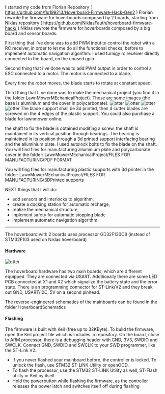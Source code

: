 I started my code from Florian Repository ( https://github.com/flo199213/Hoverboard-Firmware-Hack-Gen2 )
Florian rewrote the firmware for hoverboards composed by 2 boards, starting from Niklas repository ( https://github.com/NiklasFauth/hoverboard-firmware-hack/ )
Niklas rewrote the firmware for hoverboards composed by a big board and sensor boards.

First thing that I've done was to add PWM input to control the robot with a RC receiver, in order to let me do all the functional checks, before to implement automatic navigation algorithm.
I used turnigy rc receiver directly connected to the board, on the unused gpio.

Second thing that i've done was to add PWM output in order to control a ESC connected to a motor. The motor is connected to a blade. 

Every time the robot moves, the blade starts to rotate at constant speed.

Third thing that I. ve done was to make the mechanical project (you find it in the folder LawnMowerMEchanicalProject).
These are some images (the base is aluminium and the cover in polycarbonate):
![otter](https://github.com/gaucho1978/LAWNMOWER-ROBOT-from-Hoverboard-/blob/master/LawnmowerMechanicalProject/3D%20PROJECT%20-%20INVENTOR%202014/pictures/bottom1.png)
![otter](https://github.com/gaucho1978/LAWNMOWER-ROBOT-from-Hoverboard-/blob/master/LawnmowerMechanicalProject/3D%20PROJECT%20-%20INVENTOR%202014/pictures/side.png)
![otter](https://github.com/gaucho1978/LAWNMOWER-ROBOT-from-Hoverboard-/blob/master/LawnmowerMechanicalProject/3D%20PROJECT%20-%20INVENTOR%202014/pictures/top.png)
![otter](https://github.com/gaucho1978/LAWNMOWER-ROBOT-from-Hoverboard-/blob/master/LawnmowerMechanicalProject/3D%20PROJECT%20-%20INVENTOR%202014/pictures/front.png)
The blade support shall be 3d printed, then 4 cutter blades are screwed on the 4 edges of the plastic support. You could also purchase a blade for lawnmower online.

the shaft to fix the blade is obtained modifing a screw.
the shaft is maintained in its vertical position through bearings. 
The bearing is mainteined in its position through a 3d printed support interfacing bearing and the alluminium plate.
I used autolock bolts to fix the blade on the shaft.
You will find files for manufacturing alluminium plate and polycarbonate cover in the folder:
LawnMowerMEchanicalProject/FILES FOR MANUFACTURING\PDF FORMAT

You will fing files for manufacturing plastic supports with 3d printer in the folder:
LawnMowerMEchanicalProject/FILES FOR MANUFACTURING\3DPrinted supports



NEXT things that I will do: 
- add sensors and interlocks to algorithm,
- create a docking station for automatic recharge, 
- realize the mechanical structure, 
- inplement safety for automatic stopping blade 
- implement automatic navigation algorithm.

--------
The hoverboard with 2 boards uses processor GD32F130C8 (instead of STM32F103 used on Niklas hoverboard) 

#### Hardware
![otter](https://github.com/flo199213/Hoverboard-Firmware-Hack-Gen2/blob/master/Hardware_Overview_small.png)

The hoverboard hardware has two main boards, which are different equipped. They are connected via USART. Additionally there are some LED PCB connected at X1 and X2 which signalize the battery state and the error state. There is an programming connector for ST-Link/V2 and they break out GND, USART/I2C, 5V on a second pinhead.

The reverse-engineered schematics of the mainboards can be found in the folder HoverboardSchematics

#### Flashing
The firmware is built with Keil (free up to 32KByte). To build the firmware, open the Keil project file which is includes in repository. On the board, close to ARM processor, there is a debugging header with GND, 3V3, SWDIO and SWCLK. Connect GND, SWDIO and SWCLK to your SWD programmer, like the ST-Link V2.

- If you never flashed your mainboard before, the controller is locked. To unlock the flash, use STM32 ST-LINK Utility or openOCD.
- To flash the processor, use the STM32 ST-LINK Utility as well, ST-Flash utility or Keil by itself.
- Hold the powerbutton while flashing the firmware, as the controller releases the power latch and switches itself off during flashing
